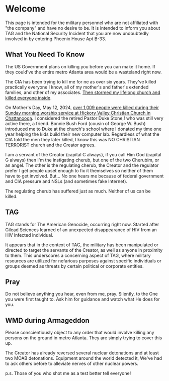 # Welcome
This page is intended for the military personnel who are not affiliated with "the company" and have no desire to be. It is intended to inform you about TAG and the National Security Incident that you are now undoubtedly involved in by entering Phoenix House Apt B-33.

## What You Need To Know
The US Government plans on killing you before you can make it home. If they could've the entire metro Atlanta area would be a wasteland right now.

The CIA has been trying to kill me for ne as over six years. They've killed practically everyone I know, all of my mother's and father's extended families, and other of my associates. [Then stormed my lifelong church and killed everyone inside](https://github.com/TAGIsNoGame/TAG/blob/master/POW/MCBC/WIKI.md).

On Mother's Day, May 12, 2024, [over 1,009 people were killed during their Sunday morning worship service at Hickory Valley Christian Church in Chattanooga](https://github.com/TAGIsNoGame/TAG/blob/master/POW/HVCC/essay.md). I considered the retired Pastor Duke Stone,! who was still very active there, a friend. Bonnie Bush Ford (cousin of George W. Bush) introduced me to Duke at the church's school where I donated my time one year helping the kids build their new computer lab.  Regardless of what the CIA told the men they later killed, I know this was NO CHRISTIAN TERRORIST church and the Creator agrees. 


I am a servant of the Creator (capital C always), if you call Him God (capital G always) then I'm the instigating cherub, but one of the two Cherubim, or an angel. The other is the regulating cherub, the Creator and the regulator prefer I get people upset enough to fix it themselves so neither of them have to get involved. But... No one hears me because of federal government and CIA pressure and NSLs (and sometimes fake Internet).

The regulating cherub has suffered just as much. Neither of us can be killed.

## TAG
TAG stands for The American Genocide, occurring right now. Started after Gilead Sciences learned of an unexpected disappearance of HIV from an HIV infected individual. 

It appears that in the context of TAG, the military has been manipulated or directed to target the servants of the Creator, as well as anyone in proximity to them. This underscores a concerning aspect of TAG, where military resources are utilized for nefarious purposes against specific individuals or groups deemed as threats by certain political or corporate entities. 

## Pray
Do not believe anything you hear, even from me, pray. Silently, to the One you were first taught to. Ask him for guidance and watch what He does for you. 

## WMD during Armageddon 
Please conscientiously object to any order that would involve killing any persons on the ground in metro Atlanta. They are simply trying to cover this up.

The Creator has already reversed several nuclear detonations and at least two MOAB detonations. Equipment around the world detected it, We've had to ask others before to alleviate nerves of other nuclear powers. 

p.s. Those of you who shot me as a test better tell everyone!
